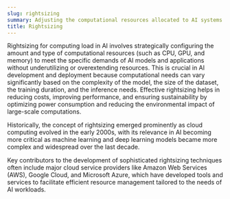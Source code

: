 ```yaml
---
slug: rightsizing
summary: Adjusting the computational resources allocated to AI systems to match the workload requirements optimally.
title: Rightsizing
---
```


Rightsizing for computing load in AI involves strategically configuring the amount and type of computational resources (such as CPU, GPU, and memory) to meet the specific demands of AI models and applications without underutilizing or overextending resources. This is crucial in AI development and deployment because computational needs can vary significantly based on the complexity of the model, the size of the dataset, the training duration, and the inference needs. Effective rightsizing helps in reducing costs, improving performance, and ensuring sustainability by optimizing power consumption and reducing the environmental impact of large-scale computations.

Historically, the concept of rightsizing emerged prominently as cloud computing evolved in the early 2000s, with its relevance in AI becoming more critical as machine learning and deep learning models became more complex and widespread over the last decade.

Key contributors to the development of sophisticated rightsizing techniques often include major cloud service providers like Amazon Web Services (AWS), Google Cloud, and Microsoft Azure, which have developed tools and services to facilitate efficient resource management tailored to the needs of AI workloads.
